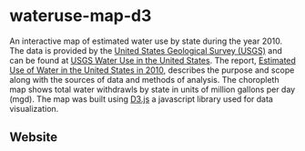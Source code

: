 # wateruse-map-d3

An interactive map of estimated water use by state during the year 2010. The data is provided by the 
[United States Geological Survey (USGS)](http://www.usgs.gov/) and can be found at 
[USGS Water Use in the United States](http://water.usgs.gov/watuse/data/2010/index.html).
The report, [Estimated Use of Water in the United States in 2010](http://water.usgs.gov/watuse/data/2010/index.html), 
describes the purpose and scope along with the sources of data and methods of analysis. 
The choropleth map shows total water withdrawls by state in units of million gallons per day (mgd). 
The map was built using [D3.js](http://d3js.org/) a javascript library used for data visualization.  

## Website
